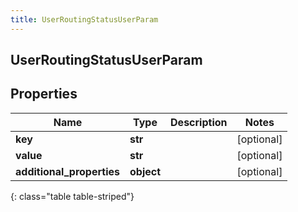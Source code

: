 ```yaml
---
title: UserRoutingStatusUserParam
---
```

## UserRoutingStatusUserParam

## Properties

|Name | Type | Description | Notes|
|------------ | ------------- | ------------- | -------------|
| **key** | **str** |  | [optional] |
| **value** | **str** |  | [optional] |
| **additional_properties** | **object** |  | [optional] |
{: class="table table-striped"}


